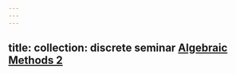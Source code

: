 ```yaml
---
---
---
```

title: 
collection: discrete seminar
[Algebraic Methods 2](https://wuzhuomath.github.io/files/AlgebraicMethods2.pdf)
---
